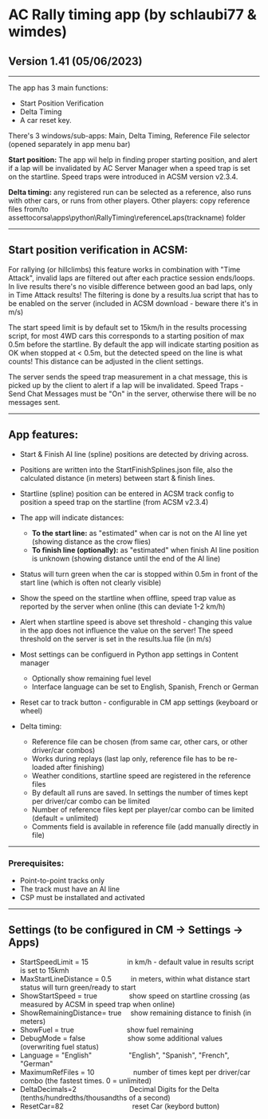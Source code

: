 # AC Rally timing app (by schlaubi77 & wimdes)

## Version 1.41 (05/06/2023)

***

The app has 3 main functions:
- Start Position Verification
- Delta Timing
- A car reset key.

There's 3 windows/sub-apps: Main, Delta Timing, Reference File selector (opened separately in app menu bar)

**Start position:** The app wil help in finding proper starting position, and alert if a lap will be invalidated by AC Server Manager when a speed trap is set on the startline. Speed traps were introduced in ACSM version v2.3.4.

**Delta timing:** any registered run can be selected as a reference, also runs with other cars, or runs from other players.
Other players: copy reference files from/to assettocorsa\apps\python\RallyTiming\referenceLaps\(trackname) folder

***

## Start position verification in ACSM:

For rallying (or hillclimbs) this feature works in combination with "Time Attack", invalid laps are filtered out after each practice session ends/loops. In live results there's no visible difference between good an bad laps, only in Time Attack results! The filtering is done by a results.lua script that has to be enabled on the server (included in ACSM download - beware there it's in m/s)

The start speed limit is by default set to 15km/h in the results processing script, for most 4WD cars this corresponds to a starting position of max 0.5m before the startline. By default the app will indicate starting position as OK when stopped at < 0.5m, but the detected speed on the line is what counts! This distance can be adjusted in the client settings.

The server sends the speed trap measurement in a chat message, this is picked up by the client to alert if a lap will be invalidated.
Speed Traps - Send Chat Messages must be "On" in the server, otherwise there will be no messages sent.

***

## App features:

- Start & Finish AI line (spline) positions are detected by driving across.  
- Positions are written into the StartFinishSplines.json file, also the calculated distance (in meters) between start & finish lines.
- Startline (spline) position can be entered in ACSM track config to position a speed trap on the startline (from ACSM v2.3.4)
- The app will indicate distances:
  - **To the start line:** as "estimated" when car is not on the AI line yet (showing distance as the crow flies)
  - **To finish line (optionally):** as "estimated" when finish AI line position is unknown (showing distance until the end of the AI line)
- Status will turn green when the car is stopped within 0.5m in front of the start line (which is often not clearly visible)
- Show the speed on the startline when offline, speed trap value as reported by the server when online (this can deviate 1-2 km/h)
- Alert when startline speed is above set threshold - changing this value in the app does not influence the value on the server!
  The speed threshold on the server is set in the results.lua file (in m/s)
- Most settings can be configuerd in Python app settings in Content manager
  * Optionally show remaining fuel level
  * Interface language can be set to English, Spanish, French or German
- Reset car to track button - configurable in CM app settings (keyboard or wheel)

- Delta timing: 
  * Reference file can be chosen (from same car, other cars, or other driver/car combos)
  * Works during replays (last lap only, reference file has to be re-loaded after finishing)
  * Weather conditions, startline speed are registered in the reference files
  * By default all runs are saved. In settings the number of times kept per driver/car combo can be limited
  * Number of reference files kept per player/car combo can be limited (default = unlimited)
  * Comments field is available in reference file (add manually directly in file)

***

### Prerequisites:
- Point-to-point tracks only
- The track must have an AI line
- CSP must be installated and activated

***

## Settings (to be configured in CM -> Settings -> Apps)

- StartSpeedLimit = 15 &emsp;&emsp;&emsp;&emsp;&emsp; in km/h - default value in results script is set to 15kmh
- MaxStartLineDistance = 0.5 &emsp;&emsp;&ensp;in meters, within what distance start status will turn green/ready to start
- ShowStartSpeed = true &emsp;&emsp;&emsp;&emsp; show speed on startline crossing (as measured by ACSM in speed trap when online)
- ShowRemainingDistance= true&emsp; show remaining distance to finish (in meters)
- ShowFuel = true &emsp;&emsp;&emsp;&emsp;&emsp;&emsp;&emsp; show fuel remaining
- DebugMode = false &emsp;&emsp;&emsp;&emsp;&emsp;&ensp; show some additional values (overwriting fuel status)
- Language = "English"&emsp;&emsp;&emsp;&emsp;&emsp; "English", "Spanish", "French", "German"
- MaximumRefFiles = 10 &emsp;&emsp;&emsp;&emsp;&emsp; number of times kept per driver/car combo (the fastest times. 0 = unlimited)
- DeltaDecimals=2 &emsp;&emsp;&emsp;&emsp;&emsp;&emsp;&emsp; Decimal Digits for the Delta (tenths/hundredths/thousandths of a second)
- ResetCar=82 &emsp;&emsp;&emsp;&emsp;&emsp;&emsp;&emsp;&emsp;&emsp;&nbsp; reset Car (keybord button)
